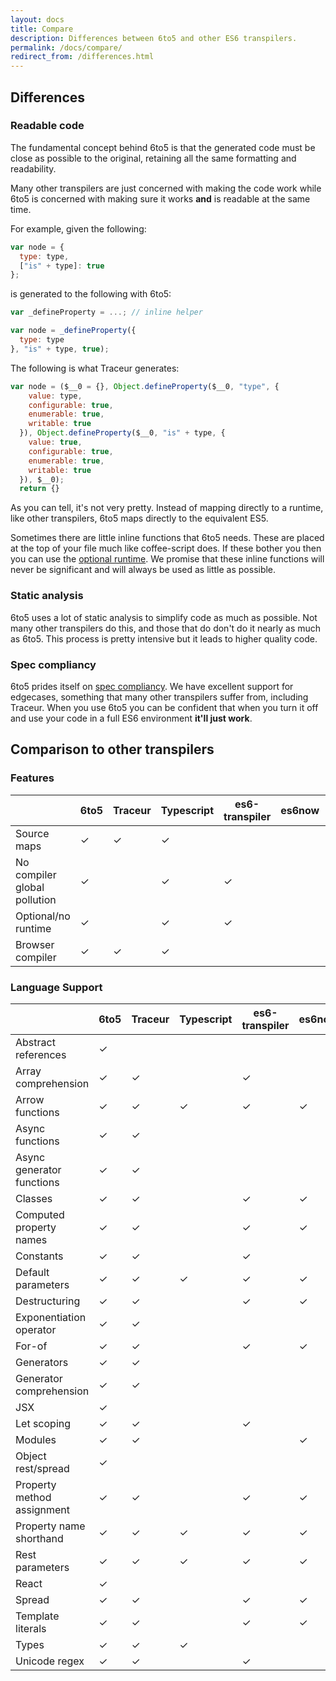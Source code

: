 ```yaml
---
layout: docs
title: Compare
description: Differences between 6to5 and other ES6 transpilers.
permalink: /docs/compare/
redirect_from: /differences.html
---
```


## Differences

### Readable code

The fundamental concept behind 6to5 is that the generated code must be close as
possible to the original, retaining all the same formatting and readability.

Many other transpilers are just concerned with making the code work while 6to5
is concerned with making sure it works **and** is readable at the same time.

For example, given the following:

```js
var node = {
  type: type,
  ["is" + type]: true
};
```

is generated to the following with 6to5:

```js
var _defineProperty = ...; // inline helper

var node = _defineProperty({
  type: type
}, "is" + type, true);
```

The following is what Traceur generates:

```js
var node = ($__0 = {}, Object.defineProperty($__0, "type", {
    value: type,
    configurable: true,
    enumerable: true,
    writable: true
  }), Object.defineProperty($__0, "is" + type, {
    value: true,
    configurable: true,
    enumerable: true,
    writable: true
  }), $__0);
  return {}
```

As you can tell, it's not very pretty. Instead of mapping directly to a runtime,
like other transpilers, 6to5 maps directly to the equivalent ES5.

Sometimes there are little inline functions that 6to5 needs. These are
placed at the top of your file much like coffee-script does. If these
bother you then you can use the [optional runtime](/docs/usage/runtime).
We promise that these inline functions will never be significant and will
always be used as little as possible.

### Static analysis

6to5 uses a lot of static analysis to simplify code as much as possible.
Not many other transpilers do this, and those that do don't do it nearly
as much as 6to5. This process is pretty intensive but it leads to higher
quality code.

### Spec compliancy

6to5 prides itself on
[spec compliancy](https://kangax.github.io/compat-table/es6/). We have
excellent support for edgecases, something that many other transpilers
suffer from, including Traceur. When you use 6to5 you can be confident
that when you turn it off and use your code in a full ES6 environment
**it'll just work**.

## Comparison to other transpilers

### Features

|                              | 6to5 | Traceur | Typescript | es6-transpiler | es6now | jstransform |
| ---------------------------- | ---- | ------- | ---------- | -------------- | ------ | ----------- |
| Source maps                  | ✓    | ✓       | ✓          |                |        | ✓           |
| No compiler global pollution | ✓    |         | ✓          | ✓              |        | ✓           |
| Optional/no runtime          | ✓    |         | ✓          | ✓              |        | ✓           |
| Browser compiler             | ✓    | ✓       | ✓          |                |        |             |

### Language Support

|                              | 6to5 | Traceur | Typescript | es6-transpiler | es6now | jstransform |
| ---------------------------- | ---- | ------- | ---------- | -------------- | ------ | ----------- |
| Abstract references          | ✓    |         |            |                |        |             |
| Array comprehension          | ✓    | ✓       |            | ✓              |        |             |
| Arrow functions              | ✓    | ✓       | ✓          | ✓              | ✓      | ✓           |
| Async functions              | ✓    | ✓       |            |                |        |             |
| Async generator functions    | ✓    | ✓       |            |                |        |             |
| Classes                      | ✓    | ✓       |            | ✓              | ✓      | ✓           |
| Computed property names      | ✓    | ✓       |            | ✓              | ✓      |             |
| Constants                    | ✓    | ✓       |            | ✓              |        |             |
| Default parameters           | ✓    | ✓       | ✓          | ✓              | ✓      |             |
| Destructuring                | ✓    | ✓       |            | ✓              | ✓      | ✓           |
| Exponentiation operator      | ✓    | ✓       |            |                |        |             |
| For-of                       | ✓    | ✓       |            | ✓              | ✓      |             |
| Generators                   | ✓    | ✓       |            |                |        |             |
| Generator comprehension      | ✓    | ✓       |            |                |        |             |
| JSX                          | ✓    |         |            |                |        |             |
| Let scoping                  | ✓    | ✓       |            | ✓              |        |             |
| Modules                      | ✓    | ✓       |            |                | ✓      |             |
| Object rest/spread           | ✓    |         |            |                |        | ✓           |
| Property method assignment   | ✓    | ✓       |            | ✓              | ✓      | ✓           |
| Property name shorthand      | ✓    | ✓       | ✓          | ✓              | ✓      | ✓           |
| Rest parameters              | ✓    | ✓       | ✓          | ✓              | ✓      | ✓           |
| React                        | ✓    |         |            |                |        |             |
| Spread                       | ✓    | ✓       |            | ✓              | ✓      |             |
| Template literals            | ✓    | ✓       |            | ✓              | ✓      | ✓           |
| Types                        | ✓    | ✓       | ✓          |                |        | ✓           |
| Unicode regex                | ✓    | ✓       |            | ✓              |        |             |

